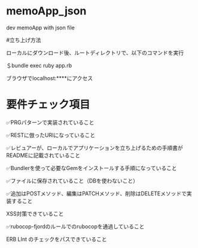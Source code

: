 # memoApp_json
dev memoApp with json file

#立ち上げ方法

ローカルにダウンロード後、ルートディレクトリで、以下のコマンドを実行

＄bundle exec ruby app.rb  

ブラウザでlocalhost:****にアクセス


# 要件チェック項目

✅PRGパターンで実装されていること

✅RESTに倣ったURIになっていること

✅レビュアーが、ローカルでアプリケーションを立ち上げるための手順書がREADMEに記載されていること

✅Bundlerを使って必要なGemをインストールする手順になっていること

✅ファイルに保存されていること（DBを使わないこと）

✅追加はPOSTメソッド、編集はPATCHメソッド、削除はDELETEメソッドで実装すること

XSS対策できていること

✅rubocop-fjordのルールでのrubocopを通過していること

ERB LInt のチェックをパスできていること
